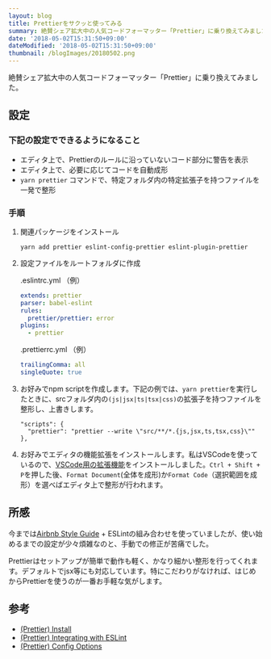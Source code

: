 ```yaml
---
layout: blog
title: Prettierをサクッと使ってみる
summary: 絶賛シェア拡大中の人気コードフォーマッター「Prettier」に乗り換えてみました。
date: '2018-05-02T15:31:50+09:00'
dateModified: '2018-05-02T15:31:50+09:00'
thumbnail: /blogImages/20180502.png
---
```

絶賛シェア拡大中の人気コードフォーマッター「Prettier」に乗り換えてみました。

## 設定
### 下記の設定でできるようになること
- エディタ上で、Prettierのルールに沿っていないコード部分に警告を表示
- エディタ上で、必要に応じてコードを自動成形
- `yarn prettier` コマンドで、特定フォルダ内の特定拡張子を持つファイルを一発で整形

### 手順
1. 関連パッケージをインストール
    ```
    yarn add prettier eslint-config-prettier eslint-plugin-prettier
    ```

2. 設定ファイルをルートフォルダに作成

    .eslintrc.yml （例）
    ``` yaml
    extends: prettier
    parser: babel-eslint
    rules:
      prettier/prettier: error
    plugins:
      - prettier
    ```

    .prettierrc.yml （例）
    ```yaml
    trailingComma: all
    singleQuote: true
    ```

3. お好みでnpm scriptを作成します。下記の例では、`yarn prettier`を実行したときに、srcフォルダ内の`(js|jsx|ts|tsx|css)`の拡張子を持つファイルを整形し、上書きします。

    ```
    "scripts": {
      "prettier": "prettier --write \"src/**/*.{js,jsx,ts,tsx,css}\""
    },
    ```
4. お好みでエディタの機能拡張をインストールします。私はVSCodeを使っているので、[VSCode用の拡張機能](https://marketplace.visualstudio.com/items?itemName=esbenp.prettier-vscode)をインストールしました。`Ctrl + Shift + P`を押した後、`Format Document`(全体を成形)か`Format Code`（選択範囲を成形）を選べばエディタ上で整形が行われます。

## 所感
今までは[Airbnb Style Guide](https://github.com/airbnb/javascript) + ESLintの組み合わせを使っていましたが、使い始めるまでの設定が少々煩雑なのと、手動での修正が苦痛でした。

Prettierはセットアップが簡単で動作も軽く、かなり細かい整形を行ってくれます。デフォルトでjsx等にも対応しています。特にこだわりがなければ、はじめからPrettierを使うのが一番お手軽な気がします。

## 参考
- [(Prettier) Install](https://prettier.io/docs/en/install.html)
- [(Prettier) Integrating with ESLint](https://prettier.io/docs/en/eslint.html)
- [(Prettier) Config Options](https://prettier.io/docs/en/options.html)
